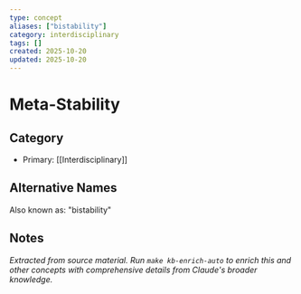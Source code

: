 ```yaml
---
type: concept
aliases: ["bistability"]
category: interdisciplinary
tags: []
created: 2025-10-20
updated: 2025-10-20
---
```


# Meta-Stability

## Category

- Primary: [[Interdisciplinary]]

## Alternative Names

Also known as: "bistability"

## Notes

*Extracted from source material. Run `make kb-enrich-auto` to enrich this and other concepts with comprehensive details from Claude's broader knowledge.*

